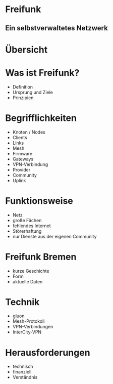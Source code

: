 # Freifunk
## Ein selbstverwaltetes Netzwerk



# &Uuml;bersicht


# Was ist Freifunk?
* Definition
* Ursprung und Ziele
* Prinzipien


# Begrifflichkeiten
* Knoten / Nodes
* Clients
* Links
* Mesh
* Firmware
* Gateways
* VPN-Verbindung
* Provider
* Community
* Uplink


# Funktionsweise
* Netz
* gro&szlig;e F&auml;chen
* fehlendes Internet
* St&ouml;rerhaftung
* nur Dienste aus der eigenen Community


# Freifunk Bremen
* kurze Geschichte
* Form
* aktuelle Daten


# Technik
* gluon
* Mesh-Protokoll
* VPN-Verbindungen
* InterCity-VPN


# Herausforderungen
* technisch
* finanziell
* Verst&auml;ndnis
